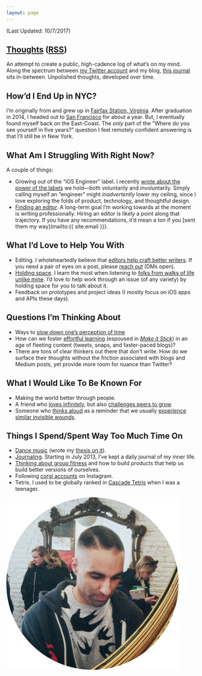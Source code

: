 ```yaml
---
layout: page
---
```


(Last Updated: 10/7/2017)

## [Thoughts](/thoughts) ([RSS](/thoughts.xml))

An attempt to create a public, high-cadence log of what’s on my mind. Along the spectrum between [my Twitter account](https://twitter.com/jasdev) and my blog, [this journal](/thoughts) sits in-between. Unpolished thoughts, developed over time.

## How’d I End Up in NYC?

I’m originally from and grew up in [Fairfax Station, Virginia](http://en.wikipedia.org/wiki/Fairfax_Station,_Virginia). After graduation in 2014, I headed out to [San Francisco](http://en.wikipedia.org/wiki/San_Francisco) for about a year. But, I eventually found myself back on the East-Coast. The _only_ part of the “Where do you see yourself in five years?” question I feel remotely confident answering is that I’ll still be in New York.

## What Am I Struggling With Right Now?

A couple of things:

- Growing out of the “iOS Engineer” label. I recently [wrote about the power of the labels](/peeling-labels) we hold—both voluntarily and involuntarily. Simply calling myself an “engineer” might _inadvertently_ lower my ceiling, since I love exploring the folds of product, technology, and thoughtful design.
- [Finding an editor](https://twitter.com/jasdev/status/916265441584140288). A long-term goal I’m working towards at the moment is writing professionally. Hiring an editor is likely a point along that trajectory. If you have any recommendations, it’d mean a ton if you [sent them my way](mailto:{{ site.email }}).

## What I’d Love to Help You With

- Editing. I wholeheartedly believe that [editors help craft better writers](https://twitter.com/jasdev/status/790202105839640580). If you need a pair of eyes on a post, please [reach out](https://twitter.com/jasdev) (DMs open).
- [Holding space](https://twitter.com/jasdev/status/831682922704945152). I learn the most when listening to [folks from walks of life unlike mine](https://twitter.com/jasdev/status/906596468873728000). I’d love to help work through an issue (of any variety) by holding space for you to talk about it.
- Feedback on prototypes and project ideas (I mostly focus on iOS apps and APIs these days).

## Questions I’m Thinking About

- Ways to [slow down one’s perception of time](https://twitter.com/naval/status/769745071675539456)
- How can we foster [effortful learning](http://journals.sagepub.com/doi/abs/10.1177/0963721414540167) (espoused in [_Make it Stick_](https://www.amazon.com/Make-Stick-Science-Successful-Learning/dp/0674729013)) in an age of fleeting content (tweets, snaps, and faster-paced blogs)?
- There are tons of clear thinkers out there that don’t write. How do we surface their thoughts without the friction associated with blogs and Medium posts, yet provide more room for nuance than Twitter?

## What I Would Like To Be Known For

- Making the world better through people.
- A friend who [loves infinitely](https://github.com/Jasdev/thoughts/blame/181dbeacaf083497ad10f080247a2e5b9b4af401/core-values.md#L7), but also [challenges peers to grow](https://twitter.com/jasdev/status/869938469153492999).
- Someone who [thinks aloud](/thoughts) as a reminder that we usually [experience similar invisible wounds](https://twitter.com/jasdev/status/784511992618971136).

## Things I Spend/Spent Way Too Much Time On

- [Dance music](https://soundcloud.com/jasdev-singh) (wrote my [thesis on it](https://www.youtube.com/watch?v=irAFO2rGvTg)).
- [Journaling](/small-moments). Starting in July 2013, I’ve kept a daily journal of my inner life.
- [Thinking about group fitness](https://twitter.com/jasdev/status/852130577461465089) and how to build products that help us build better versions of ourselves.
- Following [corgi accounts](https://www.instagram.com/zoeydacorgi/) on Instagram.
- Tetris. I used to be globally ranked in [Cascade Tetris](https://en.wikipedia.org/wiki/Tetris_Worlds#Arcade_mode) when I was a teenager.

![](/public/images/about-pic.png)

